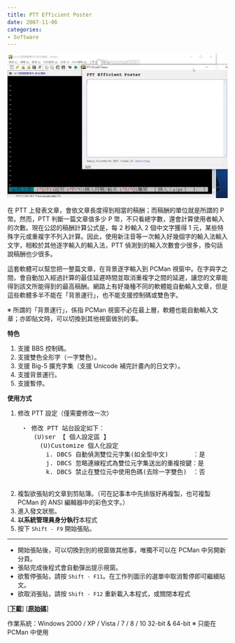 ```yaml
---
title: PTT Efficient Poster
date: 2007-11-06
categories:
- Software
---
```


![screenshot](https://raw.githubusercontent.com/changyuheng/ptt-efficient-poster/master/demo.gif)
<!-- more -->

在 PTT 上發表文章，會依文章長度得到相當的稿酬；而稿酬的單位就是所謂的 P 幣。然而，PTT 判斷一篇文章值多少 P 幣，不只看總字數，還會計算使用者輸入的次數。現在公認的稿酬計算公式是，每 2 秒輸入 2 個中文字獲得 1 元，某些特殊字元或重複字不列入計算。因此，使用新注音等一次輸入好幾個字的輸入法輸入文字，相較於其他逐字輸入的輸入法，PTT 偵測到的輸入次數會少很多，換句話說稿酬也少很多。

這套軟體可以幫您把一整篇文章，在背景逐字輸入到 PCMan 視窗中。在字與字之間，會自動加入經過計算的最佳延遲時間並取消重複字之間的延遲，讓您的文章能得到該文所能得到的最高稿酬。網路上有好幾種不同的軟體能自動輸入文章，但是這些軟體多半不能在「背景運行」，也不能支援控制碼或雙色字。

※ 所謂的「背景運行」，係指 PCMan 視窗不必在最上層，軟體也能自動輸入文章；亦即貼文時，可以切換到其他視窗做別的事。


**特色**

1. 支援 BBS 控制碼。
2. 支援雙色全形字（一字雙色）。
3. 支援 Big-5 擴充字集（支援 Unicode 補完計畫內的日文字）。
4. 支援背景運行。
5. 支援暫停。


**使用方式**

1. 修改 PTT 設定（僅需要修改一次）
    <pre>
    ‧ 修改 PTT 站台設定如下：
    　　(U)ser 【 個人設定區 】
    　　　(U)Customize 個人化設定
    　　　　i. DBCS 自動偵測雙位元字集(如全型中文)　　　　：是
    　　　　j. DBCS 忽略連線程式為雙位元字集送出的重複按鍵：是
    　　　　k. DBCS 禁止在雙位元中使用色碼(去除一字雙色)　：否
    </pre>
2. 複製欲張貼的文章到剪貼簿。（可在記事本中先排版好再複製，也可複製 PCMan 的 ANSI 編輯器中的彩色文字。）
3. 進入發文狀態。
4. **以系統管理員身分執行**本程式
5. 按下 `Shift - F9` 開始張貼。

* * *

* 開始張貼後，可以切換到別的視窗做其他事，唯獨不可以在 PCMan 中另開新分頁。
* 張貼完成後程式會自動彈出提示視窗。
* 欲暫停張貼，請按 `Shift - F11`。在工作列圖示的選單中取消暫停即可繼續貼文。
* 欲取消張貼，請按 `Shift - F12` 重新載入本程式，或關閉本程式


[**[下載](https://github.com/changyuheng/ptt-efficient-poster/releases)**]
[**[原始碼](https://github.com/changyuheng/ptt-efficient-poster)**]

作業系統：Windows 2000 / XP / Vista / 7 / 8 / 10 32-bit & 64-bit
※ 只能在 PCMan 中使用
